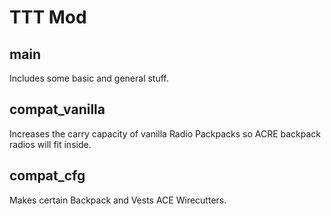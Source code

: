 # TTT Mod

## main

Includes some basic and general stuff.

## compat_vanilla

Increases the carry capacity of vanilla Radio Packpacks so ACRE backpack radios will fit inside.

## compat_cfg

Makes certain Backpack and Vests ACE Wirecutters.
